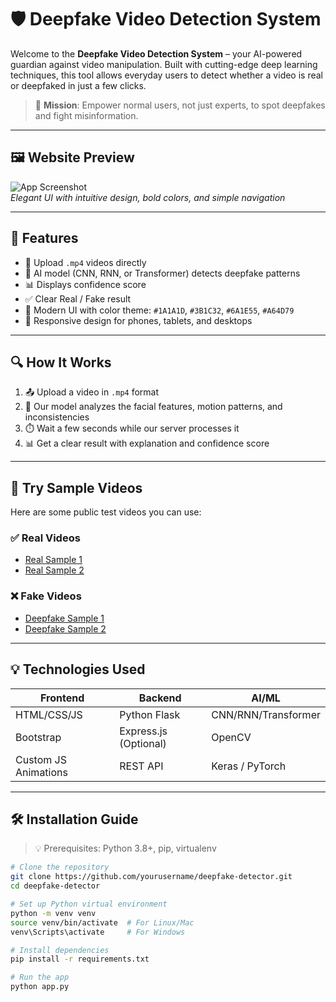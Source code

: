 # 🛡️ Deepfake Video Detection System

Welcome to the **Deepfake Video Detection System** – your AI-powered guardian against video manipulation. Built with cutting-edge deep learning techniques, this tool allows everyday users to detect whether a video is real or deepfaked in just a few clicks.

> 🎯 **Mission**: Empower normal users, not just experts, to spot deepfakes and fight misinformation.

---

## 🖼️ Website Preview

![App Screenshot](./screenshots/homepage.png)  
*Elegant UI with intuitive design, bold colors, and simple navigation*

---

## 🚀 Features

- 🎥 Upload `.mp4` videos directly
- 🧠 AI model (CNN, RNN, or Transformer) detects deepfake patterns
- 📊 Displays confidence score
- ✅ Clear Real / Fake result
- 🎨 Modern UI with color theme: `#1A1A1D`, `#3B1C32`, `#6A1E55`, `#A64D79`
- 📱 Responsive design for phones, tablets, and desktops

---

## 🔍 How It Works

1. 📤 Upload a video in `.mp4` format  
2. 🧠 Our model analyzes the facial features, motion patterns, and inconsistencies  
3. ⏱️ Wait a few seconds while our server processes it  
4. 📊 Get a clear result with explanation and confidence score

---

## 🧪 Try Sample Videos

Here are some public test videos you can use:

### ✅ Real Videos
- [Real Sample 1](https://github.com/ondyari/FaceForensics/raw/master/dataset/original_sequences/youtube/c23/videos/000_003.mp4)
- [Real Sample 2](https://github.com/ondyari/FaceForensics/raw/master/dataset/original_sequences/youtube/c23/videos/003_001.mp4)

### ❌ Fake Videos
- [Deepfake Sample 1](https://github.com/ondyari/FaceForensics/raw/master/dataset/manipulated_sequences/DeepFakeDetection/c23/videos/000_003.mp4)
- [Deepfake Sample 2](https://github.com/ondyari/FaceForensics/raw/master/dataset/manipulated_sequences/DeepFakeDetection/c23/videos/003_001.mp4)

---

## 💡 Technologies Used

| Frontend      | Backend       | AI/ML        |
|---------------|---------------|--------------|
| HTML/CSS/JS   | Python Flask  | CNN/RNN/Transformer |
| Bootstrap     | Express.js (Optional) | OpenCV |
| Custom JS Animations | REST API | Keras / PyTorch |

---

## 🛠️ Installation Guide

> 💡 Prerequisites: Python 3.8+, pip, virtualenv

```bash
# Clone the repository
git clone https://github.com/yourusername/deepfake-detector.git
cd deepfake-detector

# Set up Python virtual environment
python -m venv venv
source venv/bin/activate  # For Linux/Mac
venv\Scripts\activate     # For Windows

# Install dependencies
pip install -r requirements.txt

# Run the app
python app.py
